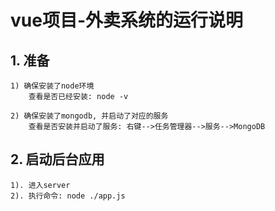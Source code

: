 # vue项目-外卖系统的运行说明
## 1. 准备
	1) 确保安装了node环境
		查看是否已经安装: node -v

	2) 确保安装了mongodb, 并启动了对应的服务
		查看是否安装并启动了服务: 右键-->任务管理器-->服务-->MongoDB
	
## 2. 启动后台应用
	1). 进入server
	2). 执行命令: node ./app.js